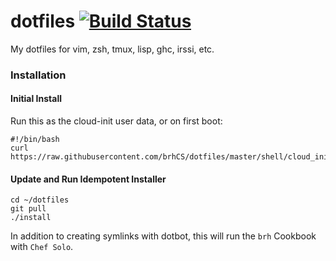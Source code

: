 # dotfiles  [![Build Status](https://travis-ci.org/brhCS/dotfiles.svg?branch=master)](https://travis-ci.org/brhCS/dotfiles)
My dotfiles for vim, zsh, tmux, lisp, ghc, irssi, etc.

### Installation
#### Initial Install
Run this as the cloud-init user data, or on first boot:
```
#!/bin/bash
curl https://raw.githubusercontent.com/brhCS/dotfiles/master/shell/cloud_init.sh
```
#### Update and Run Idempotent Installer
```
cd ~/dotfiles
git pull
./install
```
In addition to creating symlinks with dotbot, this will run the `brh` Cookbook with `Chef Solo`.

